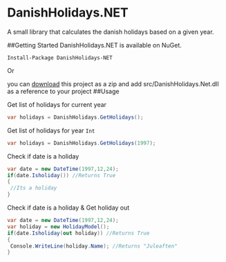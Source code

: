 # DanishHolidays.NET
A small library that calculates the danish holidays based on a given year.

##Getting Started
DanishHolidays.NET is available on NuGet.
```
Install-Package DanishHolidays-NET 
```

Or 

you can [download](https://github.com/VisualBean/DanishHolidays.NET/archive/master.zip "download") this project as a zip and add src/DanishHolidays.Net.dll as a reference to your project
##Usage

Get list of holidays for current year
```c#
var holidays = DanishHolidays.GetHolidays();
```

Get list of holidays for year ```Int```
```c#
var holidays = DanishHolidays.GetHolidays(1997);
```

Check if date is a holiday
```c#
var date = new DateTime(1997,12,24);
if(date.Isholiday()) //Returns True
{
 //Its a holiday
}
```

Check if date is a holiday & Get holiday out
```c#
var date = new DateTime(1997,12,24);
var holiday = new HolidayModel();
if(date.Isholiday(out holiday)) //Returns True
{
 Console.WriteLine(holiday.Name); //Returns "Juleaften"
}
```